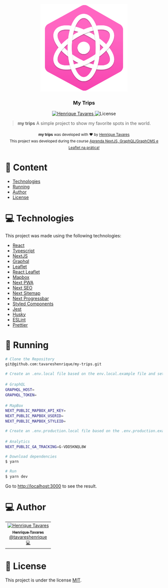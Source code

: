 <div align="center">
   <img src="https://raw.githubusercontent.com/tavareshenrique/my-trips/main/public/img/icon-512.png" alt="My Trips" width="280"/>
   <h3>My Trips</h3>
</div>

<p align="center">
   <a href="https://www.linkedin.com/in/tavareshenrique/">
      <img alt="Henrique Tavares" src="https://img.shields.io/badge/-Henrique Tavares-FB531A?style=flat&logo=Linkedin&logoColor=white" />
   </a>

  <img alt="License" src="https://img.shields.io/badge/license-MIT-FB531A">
</p>

> <b>my trips</b> A simple project to show my favorite spots in the world.

<div align="center">
  <sub><strong>my trips</strong> was developed with ❤︎ by
    <a href="https://github.com/tavareshenrique">Henrique Tavares</a>
  </sub>
  </br >
  <sub>This project was developed during the course
    <a href="https://www.udemy.com/share/104bQC3@LdVpx5Jv7gNd4NWPCHwb2b9S_6uxFcBWsPmz_wqG1pjy_L3N_5bN6vmzhd_I8gvY/">Aprenda NextJS, GraphQL/GraphCMS e Leaflet na prática!</a>
  </sub>
</div>

# :pushpin: Content

- [Technologies](#computer-technologies)
- [Running](#construction_worker-running)
- [Author](#computer-author)
- [License](#closed_book-license)

# :computer: Technologies

This project was made using the following technologies:

- [React](https://reactjs.org/)
- [Typescript](https://www.typescriptlang.org/)
- [NextJS](https://nextjs.org/)
- [Graphql](https://graphql.org/)
- [Leaflet](https://leafletjs.com/)
- [React Leaflet](https://react-leaflet.js.org/)
- [Mapbox](https://www.mapbox.com/)
- [Next PWA](https://github.com/drenther/next-pwa)
- [Next SEO](https://github.com/garmeeh/next-seo)
- [Next Sitemap](https://github.com/iamvishnusankar/next-sitemap)
- [Next Progressbar](https://github.com/beeinger/next-progress#readme)
- [Styled Components](https://styled-components.com/docs/basics)
- [Jest](https://jestjs.io/pt-BR/)
- [Husky](https://github.com/typicode/husky)
- [ESLint](https://eslint.org/)
- [Prettier](https://prettier.io/)

# :construction_worker: Running

```bash
# Clone the Repository
git@github.com:tavareshenrique/my-trips.git
```

```bash
# Create an .env.local file based on the env.local.example file and set the environment variables.

# GraphQL
GRAPHQL_HOST=
GRAPHQL_TOKEN=

# MapBox
NEXT_PUBLIC_MAPBOX_API_KEY=
NEXT_PUBLIC_MAPBOX_USERID=
NEXT_PUBLIC_MAPBOX_STYLEID=
```

```bash
# Create an .env.production.local file based on the .env.production.example file and set the environment variables.

# Analytics
NEXT_PUBLIC_GA_TRACKING=G-VDD5KNQL8W
```

```bash
# Download dependencies
$ yarn
```

```bash
# Run
$ yarn dev
```

Go to <http://localhost:3000> to see the result.

# :computer: Author

<table>
   <tr>
      <td align="center">
         <a href="http://github.com/tavareshenrique/">
            <img src="https://avatars1.githubusercontent.com/u/27022914?v=4" width="100px;" alt="Henrique Tavares"/>
            <br />
            <sub>
               <b>Henrique Tavares</b>
            </sub>
          </a>
          <br />
          <a href="https://www.linkedin.com/in/tavareshenrique/" title="Linkedin">@tavareshenrique</a>
          <br />
          <a href="https://github.com/tavareshenrique/fastfeet-api/commits?author=tavareshenrique" title="Code">💻</a>
      </td>
   </tr>
</table>

# :closed_book: License

This project is under the license [MIT](./LICENSE).
